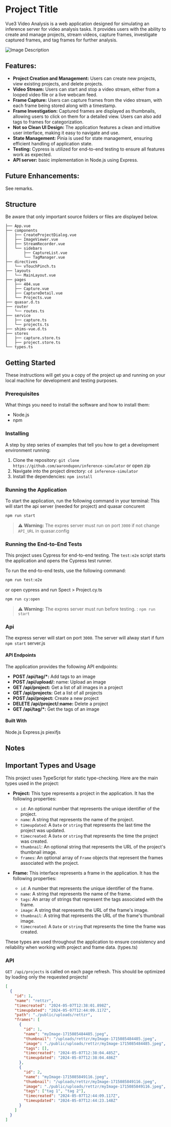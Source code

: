 # Project Title

Vue3 Video Analysis is a web application designed for simulating an inference server for video analysis tasks. It provides users with the ability to create and manage projects, stream videos, capture frames, investigate captured frames, and tag frames for further analysis.

![Image Description](/public/img/screenshot.png)

## Features:

- **Project Creation and Management:** Users can create new projects, view existing projects, and delete projects.
- **Video Stream:** Users can start and stop a video stream, either from a looped video file or a live webcam feed.
- **Frame Capture:** Users can capture frames from the video stream, with each frame being stored along with a timestamp.
- **Frame Investigation:** Captured frames are displayed as thumbnails, allowing users to click on them for a detailed view. Users can also add tags to frames for categorization.
- **Not so Clean UI Design:** The application features a clean and intuitive user interface, making it easy to navigate and use.
- **State Management:** Pinia is used for state management, ensuring efficient handling of application state.
- **Testing:** Cypress is utilized for end-to-end testing to ensure all features work as expected.
- **API server:** basic implementation in Node.js using Express.

## Future Enhancements:

See remarks.

## Structure

Be aware that only important source folders or files are displayed below.

```
├── App.vue
├── components
│   ├── CreateProjectDialog.vue
│   ├── ImageViewer.vue
│   ├── StreamRecorder.vue
│   └── sidebars
│       ├── CaptureList.vue
│       └── TagManager.vue
├── directives
│   └── vTouchPinch.ts
├── layouts
│   └── MainLayout.vue
├── pages
│   ├── 404.vue
│   ├── Capture.vue
│   ├── CaptureDetail.vue
│   └── Projects.vue
├── quasar.d.ts
├── router
│   └── routes.ts
├── service
│   ├── capture.ts
│   └── projects.ts
├── shims-vue.d.ts
├── stores
│   ├── capture.store.ts
│   ├── project.store.ts
└── types.ts

```

## Getting Started

These instructions will get you a copy of the project up and running on your local machine for development and testing purposes.

### Prerequisites

What things you need to install the software and how to install them:

- Node.js
- npm

### Installing

A step by step series of examples that tell you how to get a development environment running:

1. Clone the repository: `git clone https://github.com/aarondupon/inference-simulator` or open zip
2. Navigate into the project directory: `cd inference-simulator`
3. Install the dependencies: `npm install`

### Running the Application

To start the application, run the following command in your terminal:
This will start the api server (needed for project) and quasar concurent

```bash
npm run start
```

> ⚠️ **Warning:** The expres server must run on port `3000` if not change `API_URL` in quasar.config

### Running the End-to-End Tests

This project uses Cypress for end-to-end testing. The `test:e2e` script starts the application and opens the Cypress test runner.

To run the end-to-end tests, use the following command:

```bash
npm run test:e2e
```

or open cypress and run Spect > Project.cy.ts

```bash
npm run cy:open
```

> ⚠️ **Warning:** The expres server must run before testing. : `npm run start`

### Api

The express server will start on port `3000`.
The server will alway start if furn `npm start`
server.js

#### API Endpoints

The application provides the following API endpoints:

- **POST /api/tag/\*:** Add tags to an image
- **POST /api/upload/:** name: Upload an image
- **GET /api/project:** Get a list of all images in a project
- **GET /api/projects:** Get a list of all projects
- **POST /api/project:** Create a new project
- **DELETE /api/project/:name:** Delete a project
- **GET /api/tag/\*:** Get the tags of an image

#### Built With

Node.js
Express.js
piexifjs

## Notes

## Important Types and Usage

This project uses TypeScript for static type-checking. Here are the main types used in the project:

- **Project:** This type represents a project in the application. It has the following properties:

  - `id`: An optional number that represents the unique identifier of the project.
  - `name`: A string that represents the name of the project.
  - `timeupdated`: A `Date` or `string` that represents the last time the project was updated.
  - `timecreated`: A `Date` or `string` that represents the time the project was created.
  - `thumbnail`: An optional string that represents the URL of the project's thumbnail image.
  - `frames`: An optional array of `Frame` objects that represent the frames associated with the project.

- **Frame:** This interface represents a frame in the application. It has the following properties:
  - `id`: A number that represents the unique identifier of the frame.
  - `name`: A string that represents the name of the frame.
  - `tags`: An array of strings that represent the tags associated with the frame.
  - `image`: A string that represents the URL of the frame's image.
  - `thumbnail`: A string that represents the URL of the frame's thumbnail image.
  - `timecreated`: A `Date` or `string` that represents the time the frame was created.

These types are used throughout the application to ensure consistency and reliability when working with project and frame data. (types.ts)

### API

`GET /api/projects` is called on each page refresh. This should be optimized by loading only the requested projects!

```json
[
  {
    "id": 1,
    "name": "rettzr",
    "timecreated": "2024-05-07T12:38:01.898Z",
    "timeupdated": "2024-05-07T12:44:09.117Z",
    "path": "./public/uploads/rettzr",
    "frames": [
      {
        "id": 1,
        "name": "myImage-1715085484485.jpeg",
        "thumbnail": "/uploads/rettzr/myImage-1715085484485.jpeg",
        "image": "./public/uploads/rettzr/myImage-1715085484485.jpeg",
        "tags": [],
        "timecreated": "2024-05-07T12:38:04.485Z",
        "timeupdated": "2024-05-07T12:38:04.486Z"
      },
      {
        "id": 2,
        "name": "myImage-1715085849116.jpeg",
        "thumbnail": "/uploads/rettzr/myImage-1715085849116.jpeg",
        "image": "./public/uploads/rettzr/myImage-1715085849116.jpeg",
        "tags": ["tag 1", "tag 2"],
        "timecreated": "2024-05-07T12:44:09.117Z",
        "timeupdated": "2024-05-07T12:44:23.148Z"
      }
    ]
  }
]
```
